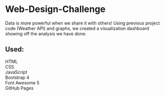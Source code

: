# Web-Design-Challenge

Data is more powerful when we share it with others! Using previous project code (Weather API) and graphs, we created a visualization dashboard showing off the analysis we have done.

## Used:

HTML </br>
CSS </br>
JavaScript </br>
Bootstrap 4 </br>
Font Awesome 5 </br>
GitHub Pages </br>
